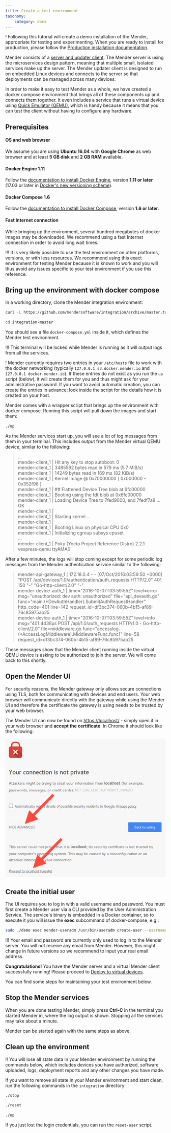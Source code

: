 ```yaml
---
title: Create a test environment
taxonomy:
    category: docs
---
```


! Following this tutorial will create a demo installation of the Mender, appropriate for testing and experimenting. When you are ready to install for production, please follow the [Production installation documentation](../../administration/production-installation).

Mender consists of a [server and updater client](../../architecture/overview).
The Mender server is using the microservices design pattern, meaning that
multiple small, isolated services make up the server. The Mender updater client
is designed to run on embedded Linux devices and connects to the server
so that deployments can be managed across many devices.

In order to make it easy to test Mender as a whole, we have created a
docker compose environment that brings all of these components up
and connects them together. It even includes a service that runs a
virtual device using [Quick Emulator (QEMU)](http://qemu.org?target=_blank),
which is handy because it means that you can test the client without
having to configure any hardware.


## Prerequisites

#### OS and web browser

We assume you are using **Ubuntu 16.04** with **Google Chrome** as web browser
and at least **5 GB disk** and **2 GB RAM** available.

#### Docker Engine 1.11

Follow the [documentation to install Docker Engine](https://docs.docker.com/engine/installation/linux/docker-ce/ubuntu/?target=_blank),
version **1.11 or later** (17.03 or later in [Docker's new versioning scheme](https://blog.docker.com/2017/03/docker-enterprise-edition/?target=_blank)).


#### Docker Compose 1.6

Follow the [documentation to install Docker Compose](https://docs.docker.com/compose/install/?target=_blank),
version **1.6 or later**.

#### Fast Internet connection

While bringing up the environment, several hundred megabytes of docker
images may be downloaded. We recommend using a fast Internet
connection in order to avoid long wait times.

!!! It is very likely possible to use the test environment on other platforms, versions, or with less resources. We recommend using this exact environment for testing Mender because it is known to work and you will thus avoid any issues specific to your test environment if you use this reference.


## Bring up the environment with docker compose

In a working directory, clone the Mender integration
environment:

[start_autoupdate_integration_archive_x.x.x.tar.gz]: #

```bash
curl -L https://github.com/mendersoftware/integration/archive/master.tar.gz | tar xz
```

[end_autoupdate_integration_archive_x.x.x.tar.gz]: #

[start_autoupdate_integration-x.x.x]: #

```bash
cd integration-master
```

[end_autoupdate_integration-x.x.x]: #

You should see a file `docker-compose.yml` inside it, which defines the
Mender test environment.

!!! This terminal will be locked while Mender is running as it will output logs from all the services.

! Mender currently requires two entries in your `/etc/hosts` file to work with the docker networking (typically `127.0.0.1 s3.docker.mender.io` and `127.0.0.1 docker.mender.io`). If these entries do not exist as you run the `up` script (below), it will create them for you and thus might ask for your administrative password. If you want to avoid automatic creation, you can create the entries in advance; look inside the script for the details how it is created on your host.

Mender comes with a wrapper script that brings up the environment with
docker compose. Running this script will pull down the images and start them:


```bash
./up
```

As the Mender services start up, you will see a lot of log messages from them in your terminal.
This includes output from the Mender virtual QEMU device, similar to the following:

> ...  
> mender-client_1             | Hit any key to stop autoboot:  0   
> mender-client_1             | 3485592 bytes read in 579 ms (5.7 MiB/s)  
> mender-client_1             | 14249 bytes read in 169 ms (82 KiB/s)  
> mender-client_1             | Kernel image @ 0x70000000 [ 0x000000 - 0x352f98 ]  
> mender-client_1             | ## Flattened Device Tree blob at 6fc00000  
> mender-client_1             |    Booting using the fdt blob at 0x6fc00000  
> mender-client_1             |    Loading Device Tree to 7fed9000, end 7fedf7a8 ... OK  
> mender-client_1             |   
> mender-client_1             | Starting kernel ...  
> mender-client_1             |   
> mender-client_1             | Booting Linux on physical CPU 0x0  
> mender-client_1             | Initializing cgroup subsys cpuset  
> ...  
> mender-client_1             | Poky (Yocto Project Reference Distro) 2.2.1 vexpress-qemu ttyAMA0

After a few minutes, the logs will stop coming except for some periodic log messages
from the Mender authentication service similar to the following:

> mender-api-gateway_1        | 172.18.0.4 - - [07/Oct/2016:03:59:50 +0000] "POST /api/devices/1.0/authentication/auth_requests HTTP/2.0" 401 150 "-" "Go-http-client/2.0" "-"  
> mender-device-auth_1        | time="2016-10-07T03:59:55Z" level=error msg="unauthorized: dev auth: unauthorized" file="api_devauth.go" func="main.(*DevAuthHandler).SubmitAuthRequestHandler" http_code=401 line=142 request_id=df3bc374-060b-4b15-af89-76c85975ab25  
> mender-device-auth_1        | time="2016-10-07T03:59:55Z" level=info msg="401 4438μs POST /api/1.0/auth_requests HTTP/1.0 - Go-http-client/2.0" file=middleware.go func="accesslog.(*AccessLogMiddleware).MiddlewareFunc.func1" line=58 request_id=df3bc374-060b-4b15-af89-76c85975ab25

These messages show that the Mender client running inside the virtual QEMU device
is asking to be authorized to join the server. We will come back to this shortly.


## Open the Mender UI

For security reasons, the Mender gateway only allows secure connections using TLS,
both for communicating with devices and end users.
Your web browser will communicate directly with the gateway while using the
Mender UI and therefore the certificate the gateway is using needs to be trusted
by your web browser.

The Mender UI can now be found on [https://localhost/](https://localhost/?target=_blank) -
simply open it in your web browser and **accept the certificate**. In Chrome it should look
like the following:

![Accept certificate - Chrome](cert_accept_chrome.png)


## Create the initial user

The UI requires you to log in with a valid username and password. You must first create a Mender user via a CLI provided by the User Administration Service. The service's binary is embedded in a Docker container, so to execute it you will issue the **exec** subcommand of docker-compose, e.g.:

```bash
sudo ./demo exec mender-useradm /usr/bin/useradm create-user --username=myusername@host.com --password=mysecretpassword
```

!!! Your email and password are currently only used to log in to the Mender server. You will not receive any email from Mender. However, this might change in future versions so we recommend to input your real email address.

**Congratulations!** You have the Mender server and a virtual Mender client successfully running!
Please proceed to [Deploy to virtual devices](../deploy-to-virtual-devices).

You can find some steps for maintaining your test environment below.


## Stop the Mender services

When you are done testing Mender, simply press **Ctrl-C** in the terminal
you started Mender in, where the log output is shown. Stopping all the
services may take about a minute.

Mender can be started again with the same steps as above.


## Clean up the environment

!! You will lose all state data in your Mender environment by running the commands below, which includes devices you have authorized, software uploaded, logs, deployment reports and any other changes you have made.

If you want to remove all state in your Mender environment and start clean,
run the following commands in the `integration` directory:

```bash
./stop
```

```bash
./reset
```

```bash
./up
```

If you just lost the login credentials, you can run the `reset-user` script.
